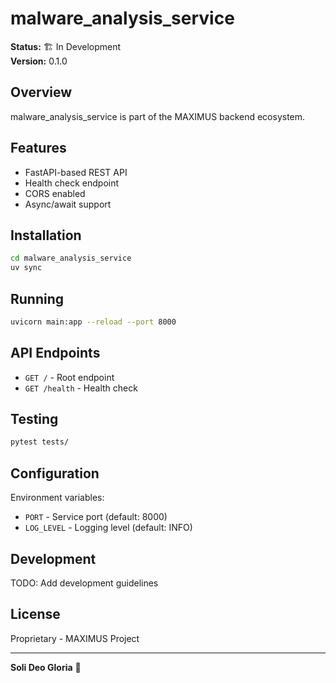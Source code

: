 # malware_analysis_service

**Status:** 🏗️ In Development  
**Version:** 0.1.0

## Overview

malware_analysis_service is part of the MAXIMUS backend ecosystem.

## Features

- FastAPI-based REST API
- Health check endpoint
- CORS enabled
- Async/await support

## Installation

```bash
cd malware_analysis_service
uv sync
```

## Running

```bash
uvicorn main:app --reload --port 8000
```

## API Endpoints

- `GET /` - Root endpoint
- `GET /health` - Health check

## Testing

```bash
pytest tests/
```

## Configuration

Environment variables:
- `PORT` - Service port (default: 8000)
- `LOG_LEVEL` - Logging level (default: INFO)

## Development

TODO: Add development guidelines

## License

Proprietary - MAXIMUS Project

---

**Soli Deo Gloria** 🙏

